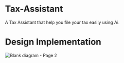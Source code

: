 # Tax-Assistant
A Tax Assistant that help you file your tax easily using Ai.

# Design Implementation
![Blank diagram - Page 2](https://github.com/user-attachments/assets/b05a729b-904d-4327-b71d-0dc0ff1ae847)
